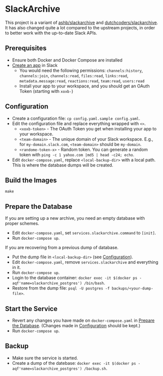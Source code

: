 # SlackArchive

This project is a variant of [ashb/slackarchive](https://github.com/ashb/slackarchive) and [dutchcoders/slackarchive](https://github.com/dutchcoders/slackarchive).
It has also changed quite a lot compared to the upstream projects, in order to better work with the up-to-date Slack APIs.

## Prerequisites

- Ensure both Docker and Docker Compose are installed
- [Create an app](https://api.slack.com/) in Slack
    - You would need the following permissions: `channels:history`, `channels:join`, `channels:read`, `files:read`, `links:read`, `metadata.message:read`, `reactions:read`, `team:read`, `users:read`
    - Install your app to your workspace, and you should get an OAuth Token (starting with `xoxb-`)

## Configuration

- Create a configuration file: `cp config.yaml.sample config.yaml`.
- Edit the configuration file and replace everything wrapped with `<>`. 
    - `<xoxb-token>` - The OAuth Token you get when installing your app to your workspace.
    - `<team-domain>` - The unique domain of your Slack workspace. E.g., for `my-domain.slack.com`, `<team-domain>` should be `my-domain`.
    - `<randome-token-x>` - Random token. You can generate a random token with `ping -c 1 yahoo.com |md5 | head -c24; echo`. 
- Edit `docker-compose.yaml`, replace `<local-backup-dir>` with a local path. This is where the database dumps will be created.

## Build the Images

```
make
```

## Prepare the Database

If you are setting up a new archive, you need an empty database with proper schemes.
- Edit `docker-compose.yaml`, set `services.slackarchive.command` to `[init]`.
- Run `docker-compose up`.

If you are recovering from a previous dump of database.
- Put the dump file in `<local-backup-dir>` (see [Configuration](#configuration)).
- Edit `docker-compose.yaml`, remove `services.slackarchive` and everything in it.
- Run `docker-compose up`.
- Login to the database container: `docker exec -it $(docker ps -aqf'name=slackarchive_postgres') /bin/bash`.
- Restore from the dump file: `psql -U postgres -f backups/<your-dump-file>`.

## Start the Service

- Revert any changes you have made on `docker-compose.yaml` in [Prepare the Database](#prepare-the-database). (Changes made in [Configuration](#configuration) should be kept.)
- Run `docker-compose up`.

## Backup

- Make sure the service is started.
- Create a dump of the datebase: `docker exec -it $(docker ps -aqf'name=slackarchive_postgres') /backup.sh`.
